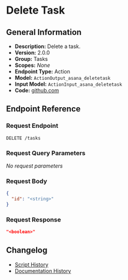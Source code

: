 <!-- BEGIN GENERATED CONTENT -->
# Delete Task

## General Information

- **Description:** Delete a task.
- **Version:** 2.0.0
- **Group:** Tasks
- **Scopes:** _None_
- **Endpoint Type:** Action
- **Model:** `ActionOutput_asana_deletetask`
- **Input Model:** `ActionInput_asana_deletetask`
- **Code:** [github.com](https://github.com/NangoHQ/integration-templates/tree/main/integrations/asana/actions/delete-task.ts)


## Endpoint Reference

### Request Endpoint

`DELETE /tasks`

### Request Query Parameters

_No request parameters_

### Request Body

```json
{
  "id": "<string>"
}
```

### Request Response

```json
"<boolean>"
```

## Changelog

- [Script History](https://github.com/NangoHQ/integration-templates/commits/main/integrations/asana/actions/delete-task.ts)
- [Documentation History](https://github.com/NangoHQ/integration-templates/commits/main/integrations/asana/actions/delete-task.md)

<!-- END  GENERATED CONTENT -->

